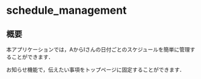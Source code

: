 # schedule_management
## 概要
本アプリケーションでは，AからIさんの日付ごとのスケジュールを簡単に管理することができます．

お知らせ機能で，伝えたい事項をトップページに固定することができます．
